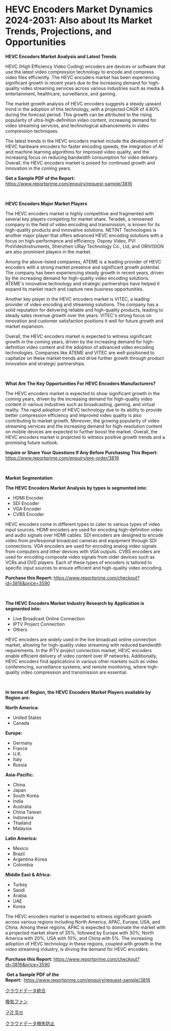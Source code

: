 <p><h1>HEVC Encoders Market Dynamics 2024-2031: Also about Its Market Trends, Projections, and Opportunities</h1></p><p><strong>HEVC Encoders Market Analysis and Latest Trends</strong></p>
<p><p>HEVC (High Efficiency Video Coding) encoders are devices or software that use the latest video compression technology to encode and compress video files efficiently. The HEVC encoders market has been experiencing significant growth in recent years due to the increasing demand for high-quality video streaming services across various industries such as media & entertainment, healthcare, surveillance, and gaming.</p><p>The market growth analysis of HEVC encoders suggests a steady upward trend in the adoption of this technology, with a projected CAGR of 4.80% during the forecast period. This growth can be attributed to the rising popularity of ultra-high-definition video content, increasing demand for video streaming services, and technological advancements in video compression techniques.</p><p>The latest trends in the HEVC encoders market include the development of HEVC hardware encoders for faster encoding speeds, the integration of AI and machine learning algorithms for improved video quality, and the increasing focus on reducing bandwidth consumption for video delivery. Overall, the HEVC encoders market is poised for continued growth and innovation in the coming years.</p></p>
<p><strong>Get a Sample PDF of the Report:&nbsp;</strong> <a href="https://www.reportprime.com/enquiry/request-sample/3816">https://www.reportprime.com/enquiry/request-sample/3816</a></p>
<p>&nbsp;</p>
<p><strong>HEVC Encoders Major Market Players</strong></p>
<p><p>The HEVC encoders market is highly competitive and fragmented with several key players competing for market share. Teradek, a renowned company in the field of video encoding and transmission, is known for its high-quality products and innovative solutions. NETINT Technologies is another major player that offers advanced HEVC encoding solutions with a focus on high-performance and efficiency. Osprey Video, PVI ProVideoInstruments, Shenzhen URay Technology Co., Ltd, and ORIVISION are also prominent players in the market.</p><p>Among the above-listed companies, ATEME is a leading provider of HEVC encoders with a strong market presence and significant growth potential. The company has been experiencing steady growth in recent years, driven by the increasing demand for high-quality video encoding solutions. ATEME's innovative technology and strategic partnerships have helped it expand its market reach and capture new business opportunities.</p><p>Another key player in the HEVC encoders market is VITEC, a leading provider of video encoding and streaming solutions. The company has a solid reputation for delivering reliable and high-quality products, leading to steady sales revenue growth over the years. VITEC's strong focus on innovation and customer satisfaction positions it well for future growth and market expansion.</p><p>Overall, the HEVC encoders market is expected to witness significant growth in the coming years, driven by the increasing demand for high-definition video content and the adoption of advanced video encoding technologies. Companies like ATEME and VITEC are well-positioned to capitalize on these market trends and drive further growth through product innovation and strategic partnerships.</p></p>
<p>&nbsp;</p>
<p><strong>What Are The Key Opportunities For HEVC Encoders Manufacturers?</strong></p>
<p><p>The HEVC encoders market is expected to show significant growth in the coming years, driven by the increasing demand for high-quality video content in various industries such as broadcasting, gaming, and virtual reality. The rapid adoption of HEVC technology due to its ability to provide better compression efficiency and improved video quality is also contributing to market growth. Moreover, the growing popularity of video streaming services and the increasing demand for high-resolution content on mobile devices are expected to further boost the market. Overall, the HEVC encoders market is projected to witness positive growth trends and a promising future outlook.</p></p>
<p><strong>Inquire or Share Your Questions If Any Before Purchasing This Report:</strong> <a href="https://www.reportprime.com/enquiry/pre-order/3816">https://www.reportprime.com/enquiry/pre-order/3816</a></p>
<p>&nbsp;</p>
<p><strong>Market Segmentation</strong></p>
<p><strong>The HEVC Encoders Market Analysis by types is segmented into:</strong></p>
<p><ul><li>HDMl Encoder</li><li>SDI Encoder</li><li>VGA Encoder</li><li>CVBS Encoder</li></ul></p>
<p><p>HEVC encoders come in different types to cater to various types of video input sources. HDMI encoders are used for encoding high-definition video and audio signals over HDMI cables. SDI encoders are designed to encode video from professional broadcast cameras and equipment through SDI connections. VGA encoders are used for encoding analog video signals from computers and other devices with VGA outputs. CVBS encoders are used for encoding composite video signals from older devices such as VCRs and DVD players. Each of these types of encoders is tailored to specific input sources to ensure efficient and high-quality video encoding.</p></p>
<p><strong>Purchase this Report:&nbsp;</strong><a href="https://www.reportprime.com/checkout?id=3816&price=3590">https://www.reportprime.com/checkout?id=3816&price=3590</a></p>
<p>&nbsp;</p>
<p><strong>The HEVC Encoders Market Industry Research by Application is segmented into:</strong></p>
<p><ul><li>Live Broadcast Online Connection</li><li>IPTV Project Connection</li><li>Others</li></ul></p>
<p><p>HEVC encoders are widely used in the live broadcast online connection market, allowing for high-quality video streaming with reduced bandwidth requirements. In the IPTV project connection market, HEVC encoders enable efficient delivery of video content over IP networks. Additionally, HEVC encoders find applications in various other markets such as video conferencing, surveillance systems, and remote monitoring, where high-quality video compression and transmission are essential.</p></p>
<p>&nbsp;</p>
<p><strong>In terms of Region, the HEVC Encoders Market Players available by Region are:</strong></p>
<p>
    <p> <strong> North America: </strong>
        <ul>
            <li>United States</li>
            <li>Canada</li>
        </ul>
        </p> 
    <p> <strong> Europe: </strong>
        <ul>
            <li>Germany</li>
            <li>France</li>
            <li>U.K.</li>
            <li>Italy</li>
            <li>Russia</li>
        </ul>
        </p> 
    <p> <strong> Asia-Pacific: </strong>
        <ul>
            <li>China</li>
            <li>Japan</li>
            <li>South Korea</li>
            <li>India</li>
            <li>Australia</li>
            <li>China Taiwan</li>
            <li>Indonesia</li>
            <li>Thailand</li>
            <li>Malaysia</li>
        </ul>
        </p> 
    <p> <strong> Latin America: </strong>
        <ul>
            <li>Mexico</li>
            <li>Brazil</li>
            <li>Argentina Korea</li>
            <li>Colombia</li>
        </ul>
        </p> 
    <p> <strong> Middle East & Africa: </strong>
        <ul>
            <li>Turkey</li>
            <li>Saudi</li>
            <li>Arabia</li>
            <li>UAE</li>
            <li>Korea</li>
        </ul>
    </p>
    </p>
<p><p>The HEVC encoders market is expected to witness significant growth across various regions including North America, APAC, Europe, USA, and China. Among these regions, APAC is expected to dominate the market with a projected market share of 35%, followed by Europe with 30%, North America with 20%, USA with 10%, and China with 5%. The increasing adoption of HEVC technology in these regions, coupled with growth in the video streaming industry, is driving the demand for HEVC encoders.</p></p>
<p><strong>Purchase this Report: </strong><a href="https://www.reportprime.com/checkout?id=3816&price=3590">https://www.reportprime.com/checkout?id=3816&price=3590</a></p>
<p>&nbsp;<strong>Get a Sample PDF of the Report:&nbsp;&nbsp;</strong><a href="https://www.reportprime.com/enquiry/request-sample/3816">https://www.reportprime.com/enquiry/request-sample/3816</a></p>
<p><strong></strong></p>
<p><p><a href="https://github.com/laurenreichert/Market-Research-Report-List-1/blob/main/334528414700.md">クラウドデータ統合</a></p><p><a href="https://medium.com/@camerondowd204/%E6%8F%9B%E6%B0%97%E6%89%87%E5%B8%82%E5%A0%B4%E5%B1%95%E6%9C%9B-%E6%A5%AD%E7%95%8C%E6%A6%82%E8%A6%81%E3%81%A8%E4%BA%88%E6%B8%AC-2024%E5%B9%B4%E3%81%8B%E3%82%892031%E5%B9%B4-c647591c0540">換気ファン</a></p><p><a href="https://medium.com/@bubblebutt879567/%EB%B6%80%EC%B9%BC-%ED%8A%9C%EB%B8%8C-%EC%8B%9C%EC%9E%A5-%EB%8F%99%ED%96%A5-%EB%B0%8F-%EC%8B%9C%EC%9E%A5-%EB%B6%84%EC%84%9D%EC%9D%80-2024-2031%EB%85%84-%EA%B8%B0%EA%B0%84%EC%9D%84-%EC%98%88%EC%B8%A1%ED%95%A9%EB%8B%88%EB%8B%A4-268a2e2a4c96">구강 튜브</a></p><p><a href="https://github.com/RodHoppe07/Market-Research-Report-List-1/blob/main/611109814701.md">クラウドデータ損失防止</a></p></p>